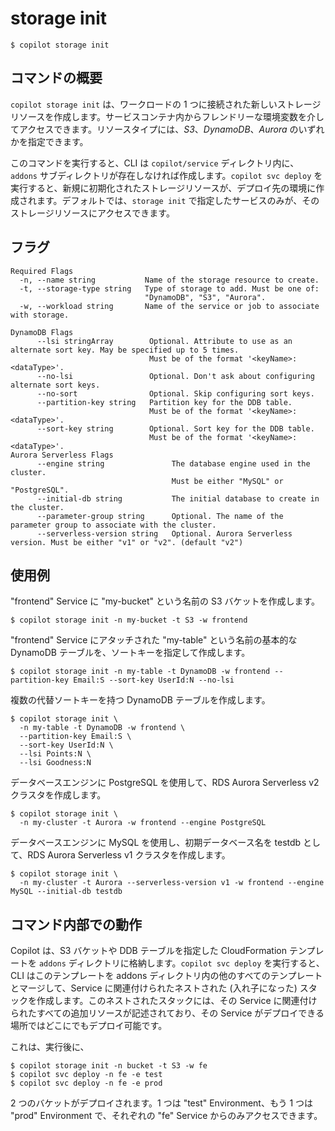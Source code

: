 # storage init
```console
$ copilot storage init
```
## コマンドの概要
`copilot storage init` は、ワークロードの 1 つに接続された新しいストレージリソースを作成します。サービスコンテナ内からフレンドリーな環境変数を介してアクセスできます。リソースタイプには、*S3*、*DynamoDB*、*Aurora* のいずれかを指定できます。

このコマンドを実行すると、CLI は `copilot/service` ディレクトリ内に、`addons` サブディレクトリが存在しなければ作成します。`copilot svc deploy` を実行すると、新規に初期化されたストレージリソースが、デプロイ先の環境に作成されます。デフォルトでは、`storage init` で指定したサービスのみが、そのストレージリソースにアクセスできます。

## フラグ
```
Required Flags
  -n, --name string           Name of the storage resource to create.
  -t, --storage-type string   Type of storage to add. Must be one of:
                              "DynamoDB", "S3", "Aurora".
  -w, --workload string       Name of the service or job to associate with storage.

DynamoDB Flags
      --lsi stringArray        Optional. Attribute to use as an alternate sort key. May be specified up to 5 times.
                               Must be of the format '<keyName>:<dataType>'.
      --no-lsi                 Optional. Don't ask about configuring alternate sort keys.
      --no-sort                Optional. Skip configuring sort keys.
      --partition-key string   Partition key for the DDB table.
                               Must be of the format '<keyName>:<dataType>'.
      --sort-key string        Optional. Sort key for the DDB table.
                               Must be of the format '<keyName>:<dataType>'.
Aurora Serverless Flags
      --engine string               The database engine used in the cluster.
                                    Must be either "MySQL" or "PostgreSQL".
      --initial-db string           The initial database to create in the cluster.
      --parameter-group string      Optional. The name of the parameter group to associate with the cluster.
      --serverless-version string   Optional. Aurora Serverless version. Must be either "v1" or "v2". (default "v2")
```

## 使用例
"frontend" Service に "my-bucket" という名前の S3 バケットを作成します。
```console
$ copilot storage init -n my-bucket -t S3 -w frontend
```

"frontend" Service にアタッチされた "my-table" という名前の基本的な DynamoDB テーブルを、ソートキーを指定して作成します。
```console
$ copilot storage init -n my-table -t DynamoDB -w frontend --partition-key Email:S --sort-key UserId:N --no-lsi
```

複数の代替ソートキーを持つ DynamoDB テーブルを作成します。
```console
$ copilot storage init \
  -n my-table -t DynamoDB -w frontend \
  --partition-key Email:S \
  --sort-key UserId:N \
  --lsi Points:N \
  --lsi Goodness:N
```

データベースエンジンに PostgreSQL を使用して、RDS Aurora Serverless v2 クラスタを作成します。
```console
$ copilot storage init \
  -n my-cluster -t Aurora -w frontend --engine PostgreSQL
```

データベースエンジンに MySQL を使用し、初期データベース名を testdb として、RDS Aurora Serverless v1 クラスタを作成します。
```console
$ copilot storage init \
  -n my-cluster -t Aurora --serverless-version v1 -w frontend --engine MySQL --initial-db testdb
```

## コマンド内部での動作
Copilot は、S3 バケットや DDB テーブルを指定した CloudFormation テンプレートを `addons` ディレクトリに格納します。`copilot svc deploy` を実行すると、CLI はこのテンプレートを addons ディレクトリ内の他のすべてのテンプレートとマージして、Service に関連付けられたネストされた (入れ子になった) スタックを作成します。このネストされたスタックには、その Service に関連付けられたすべての追加リソースが記述されており、その Service がデプロイできる場所ではどこにでもデプロイ可能です。

これは、実行後に、
```console
$ copilot storage init -n bucket -t S3 -w fe
$ copilot svc deploy -n fe -e test
$ copilot svc deploy -n fe -e prod
```
2 つのバケットがデプロイされます。1 つは "test" Environment、もう 1 つは "prod" Environment で、それぞれの "fe" Service からのみアクセスできます。
